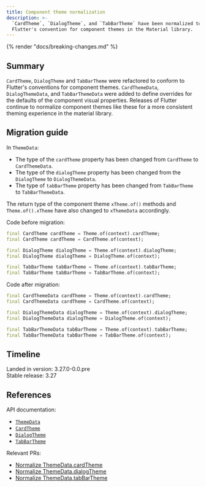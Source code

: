 ```yaml
---
title: Component theme normalization
description: >-
  `CardTheme`, `DialogTheme`, and `TabBarTheme` have been normalized to follow
  Flutter's convention for component themes in the Material library.
---
```


{% render "docs/breaking-changes.md" %}

## Summary

`CardTheme`, `DialogTheme` and `TabBarTheme` were refactored to
conform to Flutter's conventions for component themes.
`CardThemeData`, `DialogThemeData`, and `TabBarThemeData` were added to
define overrides for the defaults of the component visual properties.
Releases of Flutter continue to normalize component themes like these for
a more consistent theming experience in the material library.

## Migration guide

In `ThemeData`:

- The type of the `cardTheme` property has been
  changed from `CardTheme` to `CardThemeData`.
- The type of the `dialogTheme` property has been
  changed from the `DialogTheme` to `DialogThemeData`.
- The type of `tabBarTheme` property has been
  changed from `TabBarTheme` to `TabBarThemeData`.

The return type of the component theme `xTheme.of()` methods and
`Theme.of().xTheme` have also changed to `xThemeData` accordingly.

Code before migration:

```dart
final CardTheme cardTheme = Theme.of(context).cardTheme;
final CardTheme cardTheme = CardTheme.of(context);

final DialogTheme dialogTheme = Theme.of(context).dialogTheme;
final DialogTheme dialogTheme = DialogTheme.of(context);

final TabBarTheme tabBarTheme = Theme.of(context).tabBarTheme;
final TabBarTheme tabBarTheme = TabBarTheme.of(context);
```

Code after migration:

```dart
final CardThemeData cardTheme = Theme.of(context).cardTheme;
final CardThemeData cardTheme = CardTheme.of(context);

final DialogThemeData dialogTheme = Theme.of(context).dialogTheme;
final DialogThemeData dialogTheme = DialogTheme.of(context);

final TabBarThemeData tabBarTheme = Theme.of(context).tabBarTheme;
final TabBarThemeData tabBarTheme = TabBarTheme.of(context);
```

## Timeline

Landed in version: 3.27.0-0.0.pre<br>
Stable release: 3.27

## References

API documentation:

* [`ThemeData`][]
* [`CardTheme`][]
* [`DialogTheme`][]
* [`TabBarTheme`][]

Relevant PRs:

* [Normalize ThemeData.cardTheme][]
* [Normalize ThemeData.dialogTheme][]
* [Normalize ThemeData.tabBarTheme][]

[`ThemeData`]: {{site.api}}/flutter/material/ThemeData-class.html
[`CardTheme`]: {{site.api}}/flutter/material/CardTheme-class.html
[`DialogTheme`]: {{site.api}}/flutter/material/DialogTheme-class.html
[`TabBarTheme`]: {{site.api}}/flutter/material/TabBarTheme-class.html
[Normalize ThemeData.cardTheme]: {{site.repo.flutter}}/pull/153254
[Normalize ThemeData.dialogTheme]: {{site.repo.flutter}}/pull/155129
[Normalize ThemeData.tabBarTheme]: {{site.repo.flutter}}/pull/156253
